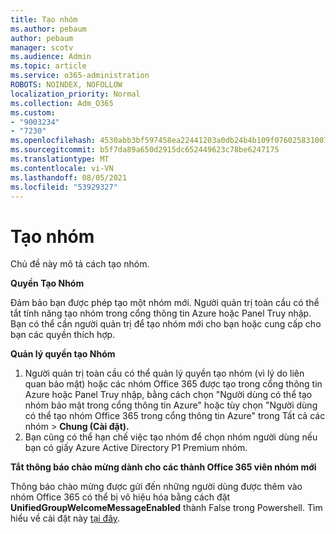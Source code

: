 ```yaml
---
title: Tạo nhóm
ms.author: pebaum
author: pebaum
manager: scotv
ms.audience: Admin
ms.topic: article
ms.service: o365-administration
ROBOTS: NOINDEX, NOFOLLOW
localization_priority: Normal
ms.collection: Adm_O365
ms.custom:
- "9003234"
- "7230"
ms.openlocfilehash: 4530abb3bf597458ea22441203a0db24b4b109f0760258310072891014c4b454
ms.sourcegitcommit: b5f7da89a650d2915dc652449623c78be6247175
ms.translationtype: MT
ms.contentlocale: vi-VN
ms.lasthandoff: 08/05/2021
ms.locfileid: "53929327"
---
```

# <a name="create-a-group"></a>Tạo nhóm

Chủ đề này mô tả cách tạo nhóm.

**Quyền Tạo Nhóm**

Đảm bảo bạn được phép tạo một nhóm mới. Người quản trị toàn cầu có thể tắt tính năng tạo nhóm trong cổng thông tin Azure hoặc Panel Truy nhập. Bạn có thể cần người quản trị để tạo nhóm mới cho bạn hoặc cung cấp cho bạn các quyền thích hợp.

**Quản lý quyền tạo Nhóm**

1. Người quản trị toàn cầu có thể quản lý quyền tạo nhóm (vì lý do liên quan bảo mật) hoặc các nhóm Office 365 được tạo trong cổng thông tin Azure hoặc Panel Truy nhập, bằng cách chọn "Người dùng có thể tạo nhóm bảo mật trong cổng thông tin Azure" hoặc tùy chọn "Người dùng có thể tạo nhóm Office 365 trong cổng thông tin Azure" trong Tất cả các nhóm  >  **Chung (Cài đặt).**
2. Bạn cũng có thể hạn chế việc tạo nhóm để chọn nhóm người dùng nếu bạn có giấy Azure Active Directory P1 Premium nhóm.

**Tắt thông báo chào mừng dành cho các thành Office 365 viên nhóm mới**

Thông báo chào mừng được gửi đến những người dùng được thêm vào nhóm Office 365 có thể bị vô hiệu hóa bằng cách đặt **UnifiedGroupWelcomeMessageEnabled** thành False trong Powershell. Tìm hiểu về cài đặt này [tại đây](https://docs.microsoft.com/powershell/module/exchange/set-unifiedgroup?view=exchange-ps&preserve-view=true).


